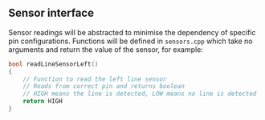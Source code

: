 ## Sensor interface
Sensor readings will be abstracted to minimise the dependency of specific pin configurations. Functions will be defined in `sensors.cpp` which take no arguments and return the value of the sensor, for example:

```cpp
bool readLineSensorLeft()
{
    // Function to read the left line sensor
    // Reads from correct pin and returns boolean
    // HIGH means the line is detected, LOW means no line is detected
    return HIGH
}
```